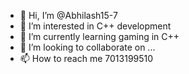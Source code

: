 - 👋 Hi, I’m @Abhilash15-7
- 👀 I’m interested in C++ development
- 🌱 I’m currently learning gaming in C++
- 💞️ I’m looking to collaborate on ...
- 📫 How to reach me 7013199510

<!---
Abhilash15-7/Abhilash15-7 is a ✨ special ✨ repository because its `README.md` (this file) appears on your GitHub profile.
You can click the Preview link to take a look at your changes.
--->
